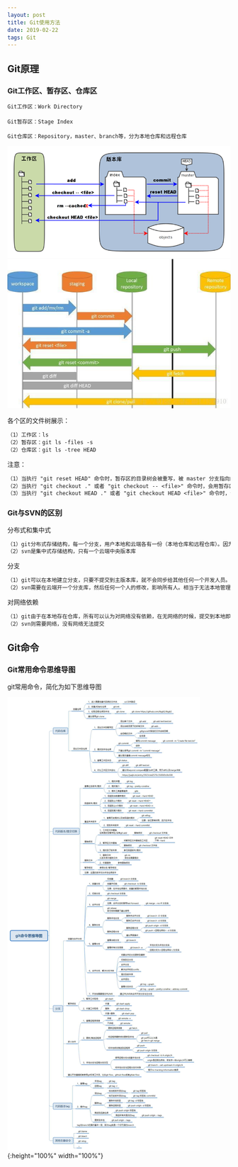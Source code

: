 ```yaml
---
layout: post
title: Git使用方法
date: 2019-02-22
tags: Git  
---
```


## Git原理

### Git工作区、暂存区、仓库区

```txt
Git工作区：Work Directory

Git暂存区：Stage Index

Git仓库区：Repository，master、branch等，分为本地仓库和远程仓库
```

![png](/images/post/git/1.png)  
![jpg](/images/post/git/2.jpg)  

各个区的文件树展示：  

```txt
（1）工作区：ls  
（2）暂存区：git ls -files -s
（2）仓库区：git ls -tree HEAD
```

注意：  

```txt
（1）当执行 "git reset HEAD" 命令时，暂存区的目录树会被重写，被 master 分支指向的目录树所替换，但是工作区不受影响。  
（2）当执行 "git checkout ." 或者 "git checkout -- <file>" 命令时，会用暂存区全部或指定的文件替换工作区的文件。这个操作很危险，会清除工作区中未添加到暂存区的改动。  
（3）当执行 "git checkout HEAD ." 或者 "git checkout HEAD <file>" 命令时，会用 HEAD 指向的 master 分支中的全部或者部分文件替换暂存区和以及工作区中的文件。这个命令也是极具危险性的，因为不但会清除工作区中未提交的改动，也会清除暂存区中未提交的改动。  
```


### Git与SVN的区别

分布式和集中式  

```txt
（1）git分布式存储结构，每一个分支，用户本地和云端各有一份（本地仓库和远程仓库）。因为是本地仓库和远程仓库，所以.git目录会远比.svn目录打  
（2）svn是集中式存储结构，只有一个云端中央版本库
```

分支  

```txt
（1）git可以在本地建立分支，只要不提交到主版本库，就不会同步给其他任何一个开发人员。当然也可以在云端建立分支主版本库，然后本地再另外建立分支，最后自己写的代码再整体同步到分支主版本库中。  
（2）svn需要在云端开一个分支库，然后任何一个人的修改，影响所有人。相当于无法本地管理个人分支代码。  
```

对网络依赖  

```txt
（1）git由于在本地存在仓库，所有可以认为对网络没有依赖，在无网络的时候，提交到本地即可，相当于一个本地历史提交记录的管理工具，特别适合本地开发，比如需要的时候本地回滚。  
（2）svn则需要网络，没有网络无法提交
```

## Git命令

### Git常用命令思维导图

git常用命令，简化为如下思维导图

![jpg](/images/post/git/git_one_page.jpg){:height="100%" width="100%"}


